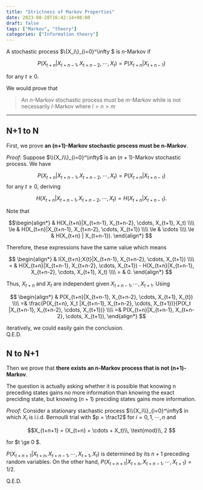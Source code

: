 ```yaml
---
title: "Strictness of Markov Properties"
date: 2023-08-28T16:42:14+08:00
draft: false
tags: ["Markov", "theory"]
categories: ["Information theory"]
---
```


A stochastic process $\\{X_i\\}_{i=0}^\infty $ is $n$-Markov if 

$$P(X_{t+n}|X_{t+n-1}, X_{t+n-2}, \cdots , X_{t}) = P(X_{t+n}|X_{t+n-1})$$ 

for any $t \ge 0$.

We would prove that 
> An $n$-Markov stochastic process must be $m$-Markov while is not necessarily
> $l$-Markov where $l > n > m$

---


## N+1 to N

First, we prove **an (n+1)-Markov stochastic process must be n-Markov**.

*Proof*: Suppose $\\{X_i\\}_{i=0}^\infty$ is an $(n+1)$-Markov stochastic
process. We have

$$P(X_{t+n}|X_{t+n-1}, X_{t+n-2}, \cdots, X_t) = P(X_{t+n} | X_{t+n-1})$$ for
any $t \ge 0$, deriving

$$H(X_{t+n}|X_{t+n-1}, X_{t+n-2}, \cdots, X_t) = H(X_{t+n} | X_{t+n-1}).$$

Note that 

$$\begin{align*}
 & H(X_{t+n}|X_{t+n-1}, X_{t+n-2}, \cdots, X_{t+1}, X_t)  \\\\
\le & H(X_{t+n}|X_{t+n-1}, X_{t+n-2}, \cdots, X_{t+1}) \\\\
\le & \cdots \\\\
\le & H(X_{t+n} | X_{t+n-1}).
\end{align*}
$$

Therefore, these expressions have the same value which means

$$
\begin{align*}
  & I(X_{t+n};X{t}|X_{t+n-1}, X_{t+n-2}, \cdots, X_{t+1}) \\\\
= & H(X_{t+n}|X_{t+n-1}, X_{t+n-2}, \cdots, X_{t+1}) - H(X_{t+n}|X_{t+n-1}, X_{t+n-2}, \cdots, X_{t+1}, X_t) \\\\
= & 0.
\end{align*}
$$

Thus, $X_{t+n}$ and $X_t$ are independent given $X_{t+n-1}, \cdots , X_{t+1}$.
Using

$$
\begin{align*}
 & P(X_{t+n}|X_{t+n-1}, X_{t+n-2}, \cdots, X_{t+1}, X_{t}) \\\\
=& \frac{P(X_{t+n}, X_t |X_{t+n-1}, X_{t+n-2}, \cdots, X_{t+1})}{P(X_t
|X_{t+n-1}, X_{t+n-2}, \cdots, X_{t+1})} \\\\
=& P(X_{t+n}|X_{t+n-1}, X_{t+n-2}, \cdots, X_{t+1}),
\end{align*}
$$

iteratively, we could easily gain the conclusion.  
Q.E.D.

## N to N+1
Then we prove that **there exists an n-Markov process that is not (n+1)-Markov**.

The question is actually asking whether it is possible that knowing n preceding
states gains no more information than knowing the exact preciding state, but
knowing $(n+1)$ preciding states gains more information.

*Proof*: Consider a stationary stachastic process $\\{X_i\\}_{i=0}^\infty$ in
which $X_i$ is i.i.d. Bernoulli trial with $p = \frac12$ for $i=0,1,\cdots,n$
and

$$X_{t+n+1} = (X_{t+n} + \cdots + X_t)\\, \text{mod}\\, 2 $$

for $t \ge 0 $.

$P(X_{t+n+1}|X_{t+n}, X_{t+n-1}, \cdots, X_{t+1}, X_{t})$ is determined by its
$n+1$ preceding random variables. On the other hand, $P(X_{t+n+1}|X_{t+n},
X_{t+n-1}, \cdots, X_{t+1}) = 1/2$.

Q.E.D.
